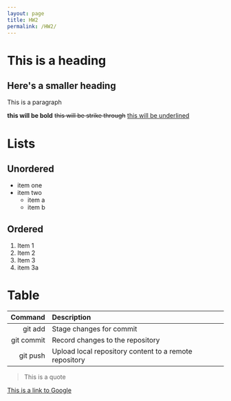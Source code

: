 ```yaml
---
layout: page
title: HW2
permalink: /HW2/
---
```


# This is a heading
## Here's a smaller heading

This is a paragraph

**this will be bold** ~~this will be strike through~~ <u>this will be underlined</u>

# Lists
## Unordered
- item one
- item two
  - item a
  - item b

## Ordered
1. Item 1
2. Item 2
3. Item 3
4. item 3a

# Table

| Command  | Description |
| -------------: | :------------- |
| git add  | Stage changes for commit |
| git commit  | Record changes to the repository |
| git push  | Upload local repository content to a remote repository |

> This is a quote

[This is a link to Google](https://www.google.com/)
